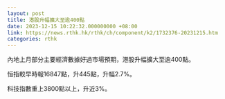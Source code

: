 ```yaml
---
layout: post
title: 港股升幅擴大至逾400點
date: 2023-12-15 10:22:32.000000000 +08:00
link: https://news.rthk.hk/rthk/ch/component/k2/1732376-20231215.htm
categories: rthk
---
```


內地上月部分主要經濟數據好過市場預期，港股升幅擴大至逾400點。

恒指較早時報16847點，升445點，升幅2.7%。

科技指數重上3800點以上，升近3%。
